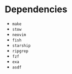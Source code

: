 # Dependencies
- `make`
- `stow`
- `neovim`
- `fish`
- `starship`
- `ripgrep`
- `fzf`
- `exa`
- `asdf`
